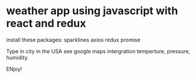 # weather app using javascript with react and redux


install these packages:
sparklines
axios
redux promise


Type in city in the USA see google maps intergration temperture, pressure, humidity.

ENjoy!
